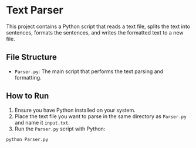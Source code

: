 # Text Parser

This project contains a Python script that reads a text file, splits the text into sentences, formats the sentences, and writes the formatted text to a new file.

## File Structure

- `Parser.py`: The main script that performs the text parsing and formatting.

## How to Run

1. Ensure you have Python installed on your system.
2. Place the text file you want to parse in the same directory as `Parser.py` and name it `input.txt`.
3. Run the `Parser.py` script with Python:

```python
python Parser.py
```
